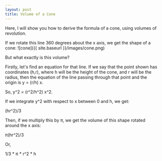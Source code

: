 ```yaml
---
layout: post
title: Volume of a Cone
---
```

Here, I will show you how to derive the formula of a cone, using volumes of revolution.

If we rotate this line 360 degrees about the x axis, we get the shape of a cone:
![cone]({{ site.baseurl }}/images/cone.png)

But what exactly is this volume?

Firstly, let's find an equation for that line. If we say that the point shown has coordinates (h,r), where h will be the height of the cone, and r will be the radius, then the equation of the line passing through that point and the origin is y = (r/h) x.

So, y^2 = (r^2/h^2) x^2.

If we integrate y^2 with respect to x between 0 and h, we get:

(hr^2)/3

Then, if we multiply this by π, we get the volume of this shape rotated around the x axis:

π(hr^2)/3

Or,

1/3 * π * r^2 * h
